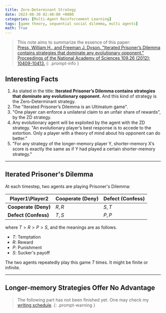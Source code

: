 ```yaml
---
title: Zero-Determinant Strategy
date: 2023-08-30 02:40:00 +0800
categories: [Multi-Agent Reinforcement Learning]
tags: [game theory, sequential social dilemma, multi agents]
math: True
---
```


> This note aims to summarize the essence of this paper:  
> [Press, William H., and Freeman J. Dyson. "Iterated Prisoner’s Dilemma contains strategies that dominate any evolutionary opponent." Proceedings of the National Academy of Sciences 109.26 (2012): 10409-10413.](https://www.pnas.org/doi/pdf/10.1073/pnas.1206569109)
{: .prompt-info }


## Interesting Facts

1. As stated in the title: **Iterated Prisoner’s Dilemma contains strategies that dominate any evolutionary opponent.** And this kind of strategy is the Zero-Determinant strategy.
2. The "Iterated Prisoner’s Dilemma is an Ultimatum game".
3. "One player can enforce a unilateral claim to an unfair share of rewards", by the ZD strategy.
4. Any evolutionary agent will be exploited by the agent with the ZD strategy. "An evolutionary player’s best response is to accede to the extortion. Only a player with a theory of mind about his opponent can do better."
5. "For any strategy of the longer-memory player Y, shorter-memory X’s score is exactly the same as if Y had played a certain shorter-memory strategy."

---

## Iterated Prisoner's Dilemma

At each timestep, two agents are playing Prisoner's Dilemma:

| Player1\Player2      | Cooperate (Deny) | Defect (Confess) |
| -------------------- | ---------------- | ---------------- |
| **Cooperate (Deny)** | $R,R$            | $S,T$            |
| **Defect (Confess)** | $T,S$            | $P,P$            |

where $T > R > P > S$, and the meanings are as follows.
- $T$: Temptation
- $R$: Reward
- $P$: Punishment
- $S$: Sucker's payoff

The two agents repeatedly play this game $T$ times. It might be finite or infinite.

---

## Longer-memory Strategies Offer No Advantage



> The following part has not been finished yet. One may check my [writing schedule](https://yuelin301.github.io/posts/Schedule/).
{: .prompt-warning }


